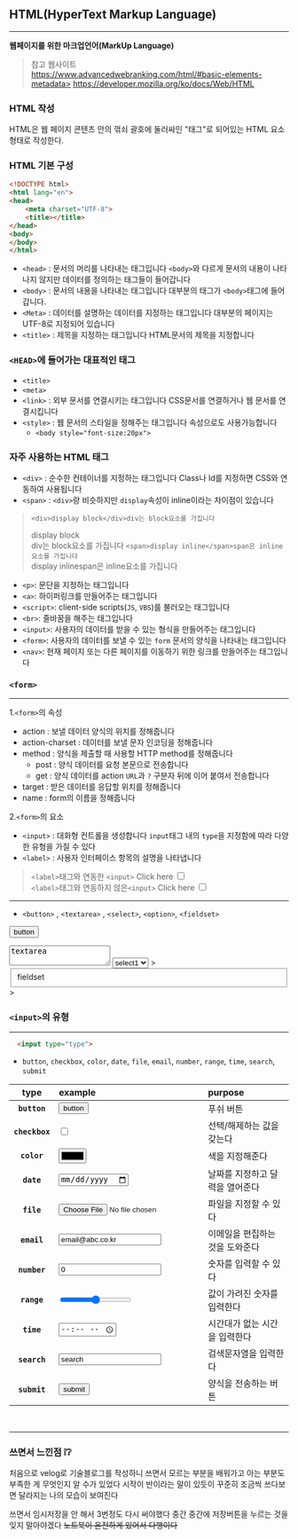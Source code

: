 ## HTML(HyperText Markup Language)
---
**웹페이지를 위한 마크업언어(MarkUp Language)**

>참고 웹사이트 <br>https://www.advancedwebranking.com/html/#basic-elements-metadata>
https://developer.mozilla.org/ko/docs/Web/HTML

### HTML 작성
HTML은 웹 페이지 콘텐츠 안의 꺾쇠 괄호에 둘러싸인 "태그"로 되어있는 HTML 요소 형태로 작성한다.

### HTML 기본 구성

```HTML
<!DOCTYPE html>
<html lang="en">
<head>
    <meta charset="UTF-8">
    <title></title>
</head>
<body>
</body>
</html>
```

- `<head>` : 문서의 머리를 나타내는 태그입니다
`<body>`와 다르게 문서의 내용이 나타나지 않지만 데이터를 정의하는 태그들이 들어갑니다
- `<body>` : 문서의 내용을 나타내는 태그입니다
대부분의 태그가 `<body>`태그에 들어갑니다.
- `<Meta>` : 데이터를 설명하는 데이터를 지정하는 태그입니다
대부분의 페이지는 UTF-8로 지정되어 있습니다
- `<title>` : 제목을 지정하는 태그입니다
HTML문서의 제목을 지정합니다



### `<HEAD>`에 들어가는 대표적인 태그
- `<title>`
- `<meta>`
- `<link>` : 외부 문서를 연결시키는 태그입니다
CSS문서를 연결하거나 웹 문서를 연결시킵니다
- `<style>` : 웹 문서의 스타일을 정해주는 태그입니다
속성으로도 사용가능합니다
   - ```<body style="font-size:20px">```
   
### 자주 사용하는 HTML 태그
- `<div>` : 순수한 컨테이너를 지정하는 태그입니다
Class나 Id를 지정하면 CSS와 연동하여 사용됩니다
- `<span>` : `<div>`랑 비슷하지만 `display`속성이 inline이라는 차이점이 있습니다
>`<div>display block</div>div는 block요소를 가집니다`<br><div>display block</div>div는 block요소를 가집니다
`<span>display inline</span>span은 inline요소를 가집니다`<br><span>display inline</span>span은 inline요소를 가집니다
- `<p>`: 문단을 지정하는 태그입니다
- `<a>`: 하이퍼링크를 만들어주는 태그입니다
- `<script>`: client-side scripts(`JS`, `VBS`)를 불러오는 태그입니다
- `<br>`: 줄바꿈을 해주는 태그입니다
- `<input>`: 사용자의 데이터를 받을 수 있는 형식을 만들어주는 태그입니다
- `<form>`: 사용자의 데이터를 보낼 수 있는 `form` 문서의 양식을 나타내는 태그입니다
- `<nav>`: 현재 페이지 또는 다른 페이지를 이동하기 위한 링크를 만들어주는 태그입니다

### `<form>`
---
1.`<form>`의 속성
- action : 보낼 데이터 양식의 위치를 정해줍니다
- action-charset : 데이터를 보낼 문자 인코딩을 정해줍니다
- method : 양식을 제출할 때 사용할 HTTP method를 정해줍니다
  - post : 양식 데이터를 요청 본문으로 전송합니다 
  - get : 양식 데이터를 action `URL`과 `?` 구분자 뒤에 이어 붙여서 전송합니다
- target : 받은 데이터를 응답할 위치를 정해줍니다
- name : form의 이름을 정해줍니다

2.`<form>`의 요소
- `<input>` : 대화형 컨트롤을 생성합니다
`input`태그 내의 `type`을 지정함에 따라 다양한 유형을 가질 수 있다
- `<label>` : 사용자 인터페이스 항목의 설명을 나타냅니다

>`<label>`태그와 연동한 `<input>` 
<label>Click here <input type = "checkbox"></label><br>
>`<label>`태그와 연동하지 않은`<input>`
Click here <input type = "checkbox">

---

-  `<button>` , `<textarea>` , `<select>`, `<option>`, `<fieldset>`
  
<button>button</button><br>

<textarea>textarea</textarea>

<select>
 <option>select1</option>
 <option>select2</option>
 <option>select3</option>
</select>
><fieldset>fieldset</fieldset>
><checkbox><checkbox>


### `<input>`의 유형
  
---
  
```HTML
  <input type="type">
```


 - `button`, `checkbox`, `color`, `date`, `file`, `email`, `number`, `range`, `time`, `search`, `submit`
  
| type | example | purpose
|:----------:|:----------|:----------|
| **`button`** | <input type="button" value="button"> | 푸쉬 버튼
| **`checkbox`** | <input type="checkbox"> | 선택/해제하는 값을 갖는다
| **`color`** | <input type="color"> | 색을 지정해준다
| **`date`** | <input type="date"> | 날짜를 지정하고 달력을 열어준다
| **`file`** | <input type="file"> | 파일을 지정할 수 있다
| **`email`** | <input type="email" value="email@abc.co.kr"> | 이메일을 편집하는 것을 도와준다
| **`number`** | <input type="number" value ="0"> | 숫자를 입력할 수 있다
| **`range`** | <input type="range"> | 값이 가려진 숫자를 입력한다 
| **`time`** | <input type="time"> |  시간대가 없는 시간을 입력한다
| **`search`** | <input type="search" value="search"> |  검색문자열을 입력한다
| **`submit`** | <input type="submit" value="submit"> | 양식을 전송하는 버튼
<br>

---

### 쓰면서 느낀점 ❕❔
처음으로 velog로 기술블로그를 작성하니 쓰면서 모르는 부분을 배워가고 아는 부분도 부족한 게 무엇인지 알 수가 있었다 
시작이 반이라는 말이 있듯이 꾸준히 조금씩 쓰다보면 달라지는 나의 모습이 보여진다


쓰면서 임시저장을 안 해서 3번정도 다시 써야했다 
중간 중간에 저장버튼을 누르는 것을 잊지 말아야겠다
 ~~노트북이 온전하게 있어서 다행이다~~




